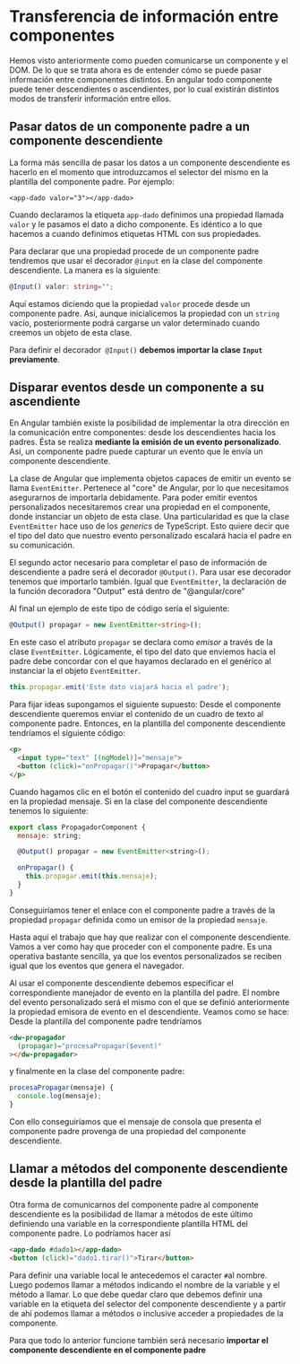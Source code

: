 # Transferencia de información entre componentes

Hemos visto anteriormente como pueden comunicarse un componente y el DOM. De lo que se trata ahora es de entender cómo se puede pasar información entre componentes distintos. En angular todo componente puede tener descendientes o ascendientes, por lo cual existirán distintos modos de transferir información entre ellos.

## Pasar datos de un componente padre a un componente descendiente

La forma más sencilla de pasar los datos a un componente descendiente es hacerlo en el momento que introduzcamos el selector del mismo en la plantilla del componente padre. Por ejemplo:

```
<app-dado valor="3"></app-dado>
```

Cuando declaramos la etiqueta `app-dado` definimos una propiedad llamada `valor` y le pasamos el dato a dicho componente. Es idéntico a lo que hacemos a cuando definimos etiquetas HTML con sus propiedades.

Para declarar que una propiedad procede de un componente padre tendremos que usar el decorador `@input` en la clase del componente descendiente. La manera es la siguiente:

```ts
@Input() valor: string="";
```

Aquí estamos diciendo que la propiedad `valor` procede desde un componente padre. Así, aunque inicialicemos la propiedad con un `string` vacío,  posteriormente podrá cargarse un valor determinado cuando creemos un objeto de esta clase. 

Para definir el decorador` @Input()` **debemos importar la clase `Input` previamente**.

## Disparar eventos desde un componente a su ascendiente

En Angular también existe la posibilidad de implementar la otra dirección en la comunicación entre componentes: desde los descendientes hacia los padres. Ésta se realiza **mediante la emisión de un evento personalizado**. Así, un componente padre puede capturar un evento que le envía un componente descendiente.

La clase de Angular que implementa objetos capaces de emitir un evento se llama `EventEmitter`. Pertenece al "core" de Angular, por lo que necesitamos asegurarnos de importarla debidamente. Para poder emitir eventos personalizados necesitaremos crear una propiedad en el componente, donde instanciar un objeto de esta clase. Una particularidad es que la clase `EventEmitter` hace uso de los *generics* de TypeScript. Esto quiere decir que el tipo del dato que nuestro evento personalizado escalará hacia el padre en su comunicación.

El segundo actor necesario para completar el paso de información de descendiente a padre será el decorador `@Output()`. Para usar ese decorador tenemos que importarlo también. Igual que `EventEmitter`, la declaración de la función decoradora "Output" está dentro de "@angular/core"

Al final un ejemplo de este tipo de código sería el siguiente:

```ts
@Output() propagar = new EventEmitter<string>();
```

En este caso el atributo `propagar` se declara como *emisor* a través de la clase `EventEmitter`. Lógicamente, el tipo del dato que enviemos hacia el padre debe concordar con el que hayamos declarado en el genérico al instanciar la el objeto `EventEmitter`.

```ts
this.propagar.emit('Este dato viajará hacia el padre');
```

Para fijar ideas supongamos el siguiente supuesto: Desde el componente descendiente queremos enviar el contenido de un cuadro de texto al componente padre. Entonces, en la plantilla del componente descendiente tendríamos el siguiente código:

```html
<p>
  <input type="text" [(ngModel)]="mensaje">
  <button (click)="onPropagar()">Propagar</button>
</p>
```

Cuando hagamos clic en el botón el contenido del cuadro input se guardará en la propiedad mensaje. Si en la clase del componente descendiente tenemos lo siguiente:

```javascript
export class PropagadorComponent {
  mensaje: string;

  @Output() propagar = new EventEmitter<string>();

  onPropagar() {
    this.propagar.emit(this.mensaje);
  }
}
```

Conseguiríamos tener el enlace con el componente padre a través de la propiedad `propagar` definida como un emisor de la propiedad `mensaje`.

Hasta aquí el trabajo que hay que realizar con el componente descendiente. Vamos a ver como hay que proceder con el componente padre. Es una operativa bastante sencilla, ya que los eventos personalizados se reciben igual que los eventos que genera el navegador.

Al usar el componente descendiente debemos especificar el correspondiente manejador de evento en la plantilla del padre. El nombre del evento personalizado será el mismo con el que se definió anteriormente la propiedad emisora de evento en el descendiente. Veamos como se hace: Desde la plantilla del componente padre tendríamos

```html
<dw-propagador
  (propagar)="procesaPropagar($event)"
></dw-propagador>
```

y finalmente en la clase del componente padre:

```ts
procesaPropagar(mensaje) {
  console.log(mensaje);
}
```

Con ello conseguiríamos que el mensaje de consola que presenta el componente padre provenga de una propiedad del componente descendiente.

## Llamar a métodos del componente descendiente desde la plantilla del padre

Otra forma de comunicarnos del componente padre al componente descendiente es la posibilidad de llamar a métodos de este último definiendo una variable en la correspondiente plantilla HTML del componente padre. Lo podríamos hacer así

```html
<app-dado #dado1></app-dado>
<button (click)="dado1.tirar()">Tirar</button>
```

Para definir una variable local le antecedemos el caracter `#`al nombre. Luego podemos llamar a métodos indicando el nombre de la variable y el método a llamar. Lo que debe quedar claro que debemos definir una variable en la etiqueta del selector del componente descendiente y a partir de ahí podemos llamar a métodos o inclusive acceder a propiedades de la componente.

Para que todo lo anterior funcione también será necesario **importar el componente descendiente en el componente padre**
